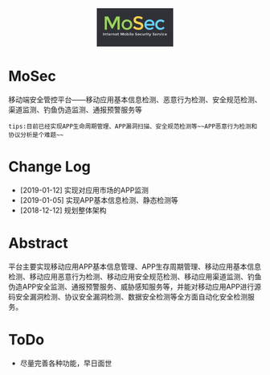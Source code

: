 <div align=center><img src=images/logo.png width=30% ></div>

# MoSec

移动端安全管控平台——移动应用基本信息检测、恶意行为检测、安全规范检测、渠道监测、钓鱼伪造监测、通报预警服务等

```
tips:目前已经实现APP生命周期管理、APP漏洞扫描、安全规范检测等~~APP恶意行为检测和协议分析是个难题~~

```

# Change Log

- [2019-01-12] 实现对应用市场的APP监测
- [2019-01-05] 实现APP基本信息检测、静态检测等
- [2018-12-12] 规划整体架构
 
# Abstract

平台主要实现移动应用APP基本信息管理、APP生存周期管理、移动应用基本信息检测、移动应用恶意行为检测、移动应用安全规范检测、移动应用渠道监测、钓鱼伪造APP安全监测、通报预警服务、威胁感知服务等，并能对移动应用APP进行源码安全漏洞检测、协议安全漏洞检测、数据安全检测等全方面自动化安全检测服务。

# ToDo

- 尽量完善各种功能，早日面世





